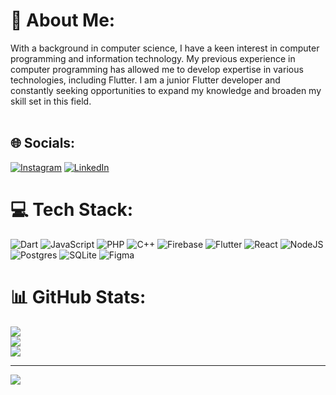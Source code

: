 # 💫 About Me:
With a background in computer science, I have a keen interest in computer programming and information technology. My previous experience in computer programming has allowed me to develop expertise in various technologies, including Flutter. I am a junior Flutter developer and constantly seeking opportunities to expand my knowledge and broaden my skill set in this field.<br><br>


## 🌐 Socials:
[![Instagram](https://img.shields.io/badge/Instagram-%23E4405F.svg?logo=Instagram&logoColor=white)](https://instagram.com/ismailbaguni27) [![LinkedIn](https://img.shields.io/badge/LinkedIn-%230077B5.svg?logo=linkedin&logoColor=white)](https://linkedin.com/in/ismail-baguni-470810230) 

# 💻 Tech Stack:
![Dart](https://img.shields.io/badge/dart-%230175C2.svg?style=for-the-badge&logo=dart&logoColor=white) ![JavaScript](https://img.shields.io/badge/javascript-%23323330.svg?style=for-the-badge&logo=javascript&logoColor=%23F7DF1E) ![PHP](https://img.shields.io/badge/php-%23777BB4.svg?style=for-the-badge&logo=php&logoColor=white) ![C++](https://img.shields.io/badge/c++-%2300599C.svg?style=for-the-badge&logo=c%2B%2B&logoColor=white) ![Firebase](https://img.shields.io/badge/firebase-%23039BE5.svg?style=for-the-badge&logo=firebase) ![Flutter](https://img.shields.io/badge/Flutter-%2302569B.svg?style=for-the-badge&logo=Flutter&logoColor=white) ![React](https://img.shields.io/badge/react-%2320232a.svg?style=for-the-badge&logo=react&logoColor=%2361DAFB) ![NodeJS](https://img.shields.io/badge/node.js-6DA55F?style=for-the-badge&logo=node.js&logoColor=white) ![Postgres](https://img.shields.io/badge/postgres-%23316192.svg?style=for-the-badge&logo=postgresql&logoColor=white) ![SQLite](https://img.shields.io/badge/sqlite-%2307405e.svg?style=for-the-badge&logo=sqlite&logoColor=white) 	![Figma](https://img.shields.io/badge/figma-%23F24E1E.svg?style=for-the-badge&logo=figma&logoColor=white)
# 📊 GitHub Stats:
![](https://github-readme-stats.vercel.app/api?username=IGaXoWnI&theme=radical&hide_border=false&include_all_commits=false&count_private=false)<br/>
![](https://github-readme-streak-stats.herokuapp.com/?user=IGaXoWnI&theme=radical&hide_border=false)<br/>
![](https://github-readme-stats.vercel.app/api/top-langs/?username=IGaXoWnI&theme=radical&hide_border=false&include_all_commits=false&count_private=false&layout=compact)

---
[![](https://visitcount.itsvg.in/api?id=IGaXoWnI&icon=0&color=0)](https://visitcount.itsvg.in)

<!-- Proudly created with GPRM ( https://gprm.itsvg.in ) -->
